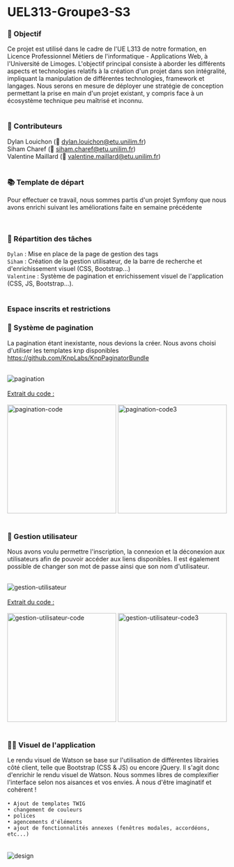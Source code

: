# UEL313-Groupe3-S3

### 🎯 Objectif
Ce projet est utilisé dans le cadre de l'UE L313 de notre formation, en Licence Professionnel Métiers de l'informatique - Applications Web, à l'Université de Limoges. 
L'objectif principal consiste à aborder les différents aspects et technologies relatifs à la création d'un projet dans son intégralité, impliquant la manipulation de différentes technologies, framework et langages. Nous serons en mesure de déployer une stratégie de conception permettant la prise en main d'un projet existant, y compris face à un écosystème technique peu maîtrisé et inconnu.</br> 
</br>

### 🤝 Contributeurs
Dylan Louichon (📧 dylan.louichon@etu.unilim.fr)<br>
Siham Charef (📧 siham.charef@etu.unilim.fr)<br>
Valentine Maillard (📧 valentine.maillard@etu.unilim.fr)</br>
</br>

### 📚 Template de départ
Pour effectuer ce travail, nous sommes partis d'un projet Symfony que nous avons enrichi suivant les améliorations faite en semaine précédente </br>

</br>

### 📜 Répartition des tâches
`Dylan` : Mise en place de la page de gestion des tags </br>
`Siham` : Création de la gestion utilisateur, de la barre de recherche et d'enrichissement visuel (CSS, Bootstrap...) </br>
`Valentine` : Système de pagination et enrichissement visuel de l'application (CSS, JS, Bootstrap...).</br>
</br>

### Espace inscrits et restrictions



### 🔢 Système de pagination
La pagination étant inexistante, nous devions la créer. Nous avons choisi d'utiliser les templates knp disponibles 
https://github.com/KnpLabs/KnpPaginatorBundle

</br>
<img src="https://github.com/SihamWeb/UEL313-Groupe3-S4/assets/89517413/4f6a7e81-d83c-40fa-8d78-5cb0eef49e51" alt="pagination" border="0" witdh="180px"></br>
</br>
<ins>Extrait du code :</ins></br>
</br>
<img src="https://github.com/SihamWeb/UEL313-Groupe3-S4/assets/89517413/ae9657ee-78ea-484e-8ed2-490b1048f0d3" alt="pagination-code" border="0" height="250px">
<img src="https://github.com/SihamWeb/UEL313-Groupe3-S4/assets/89517413/28c7fac6-9c4b-402b-8229-ef7fc2c1b834" alt="pagination-code3" border="0" height="250px"></br>
</br>

### 🔢 Gestion utilisateur
Nous avons voulu permettre l'inscription, la connexion et la déconexion aux utilisateurs afin de pouvoir accéder aux liens disponibles. Il est également possible 
de changer son mot de passe ainsi que son nom d'utilisateur.

</br>
<img src="" alt="gestion-utilisateur" border="0" witdh="180px"></br>
</br>
<ins>Extrait du code :</ins></br>
</br>
<img src="" alt="gestion-utilisateur-code" border="0" height="250px">
<img src="" alt="gestion-utilisateur-code3" border="0" height="250px"></br>
</br>

### 🧑‍🎨 Visuel de l'application
Le rendu visuel de Watson se base sur l'utilisation de différentes librairies côté client, telle que Bootstrap (CSS & JS) ou encore jQuery.
Il s'agit donc d'enrichir le rendu visuel de Watson. Nous sommes libres de complexifier l'interface selon nos aisances et vos envies. À nous d'être imaginatif et cohérent !</br>
</br>
`• Ajout de templates TWIG`<br>
`• changement de couleurs`<br>
`• polices`<br>
`• agencements d'éléments`<br>
`• ajout de fonctionnalités annexes (fenêtres modales, accordéons, etc...)`<br>
</br>
</br><img src="https://github.com/SihamWeb/UEL313-Groupe3-S4/assets/89517413/36c41284-622c-4241-843c-5e1ffe8403a5" alt="design" border="0" witdh="300px">
